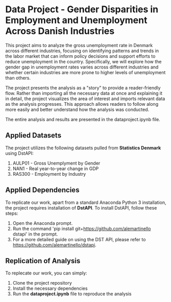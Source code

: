 # Data Project - Gender Disparities in Employment and Unemployment Across Danish Industries
This project aims to analyze the gross unemployment rate in Denmark across different industries, focusing on identifying patterns and trends in the labor market that can inform policy decisions and support efforts to reduce unemployment in the country. Specifically, we will explore how the gender gap in unemployment rates varies across different industries and whether certain industries are more prone to higher levels of unemployment than others.

The project presents the analysis as a "story" to provide a reader-friendly flow. Rather than importing all the necessary data at once and explaining it in detail, the project visualizes the area of interest and imports relevant data as the analysis progresses. This approach allows readers to follow along more easily and better understand how the analysis was conducted.

The entire analysis and results are presented in the dataproject.ipynb file.

## Applied Datasets
The project utilizes the following datasets pulled from **Statistics Denmark** using DstAPI:
1. AULP01 - Gross Unemplyment by Gender
2. NAN1 - Real year-to-year change in GDP
3. RAS300 - Employment by Industry

## Applied Dependencies
To replicate our work, apart from a standard Anaconda Python 3 installation, the project requires installation of **DstAPI**. To install DstAPI, follow these steps:
1. Open the Anaconda prompt.
2. Run the command 'pip install git+https://github.com/alemartinello dstapi' in the prompt.
3. For a more detailed guide on using the DST API, please refer to https://github.com/alemartinello/dstapi.

## Replication of Analysis
To replecate our work, you can simply:

1. Clone the project repository
2. Install the necessary dependencies
3. Run the **dataproject.ipynb** file to reproduce the analysis
